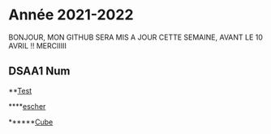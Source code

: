 # Année 2021-2022

BONJOUR, MON GITHUB SERA MIS A JOUR CETTE SEMAINE, AVANT LE 10 AVRIL !! MERCIIIII


## DSAA1 Num
 
**[Test](https://zuomarage.github.io/zuomarage_paysages/caca.html)   

****[escher](https://zuomarage.github.io/zuomarage_paysages/eschejulie.html)  

******[Cube](https://zuomarage.github.io/zuomarage_paysages/cube.html) 
